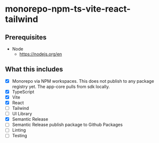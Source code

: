 # monorepo-npm-ts-vite-react-tailwind

## Prerequisites
* Node
    * https://nodejs.org/en


## What this includes

- [x] Monorepo via NPM workspaces.  This does not publish to any package registry yet.  The app-core pulls from sdk locally.
- [x] TypeScript
- [x] Vite
- [x] React
- [ ] Tailwind
- [ ] UI Library
- [x] Semantic Release
- [ ] Semantic Release publish package to Github Packages
- [ ] Linting
- [ ] Testing
